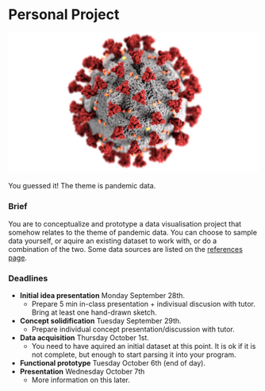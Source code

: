 # Personal Project


![Splash](Assets/Covid19.jpg)

You guessed it! The theme is pandemic data.

### Brief
You are to conceptualize and prototype a data visualisation project that somehow relates to the theme of pandemic data. You can choose to sample data yourself, or aquire an existing dataset to work with, or do a combination of the two. Some data sources are listed on the [references page](References.md).


### Deadlines

- **Initial idea presentation** Monday September 28th. 
	- Prepare 5 min in-class presentation + indivisual discusion with tutor. Bring at least one hand-drawn sketch.
- **Concept solidification** Tuesday September 29th. 
	- Prepare individual concept presentation/discussion with tutor. 
- **Data acquisition** Thursday October 1st.
	- You need to have aquired an initial dataset at this point. It is ok if it is not complete, but enough to start parsing it into your program.
- **Functional prototype** Tuesday October 6th (end of day).
- **Presentation** Wednesday October 7th
	- More information on this later.